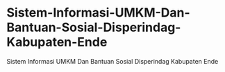 # Sistem-Informasi-UMKM-Dan-Bantuan-Sosial-Disperindag-Kabupaten-Ende
Sistem Informasi UMKM Dan Bantuan Sosial Disperindag Kabupaten Ende
